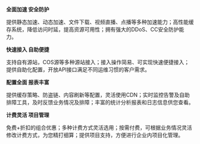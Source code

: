 

**全面加速 安全防护**

提供静态加速、动态加速、文件下载、视频直播、点播等多种加速能力；高性能缓存系统，降低访问时延，提高资源可用性；拥有强大的DDoS、CC安全防护能力。

**快速接入 自助便捷**

支持自有源站，COS源等多种源站接入；接入操作简易、可实现快速便捷接入；提供自助化配置，开放API接口满足不同运维习惯的客户需求。

**配置全面 报表丰富**

提供缓存策略、防盗链、内容刷新等配置，灵活使用CDN；实时监控告警及自助排障工具，及时反馈业务情况及排障；丰富的统计分析报表和日志信息供您查看。

**计费灵活 项目管理**

免费+折扣的组合优惠；多种计费方式灵活选用；按需付费，可根据业务情况灵活修改计费方式，为您精打细算；提供项目支持，方便进行企业内项目化管理。
